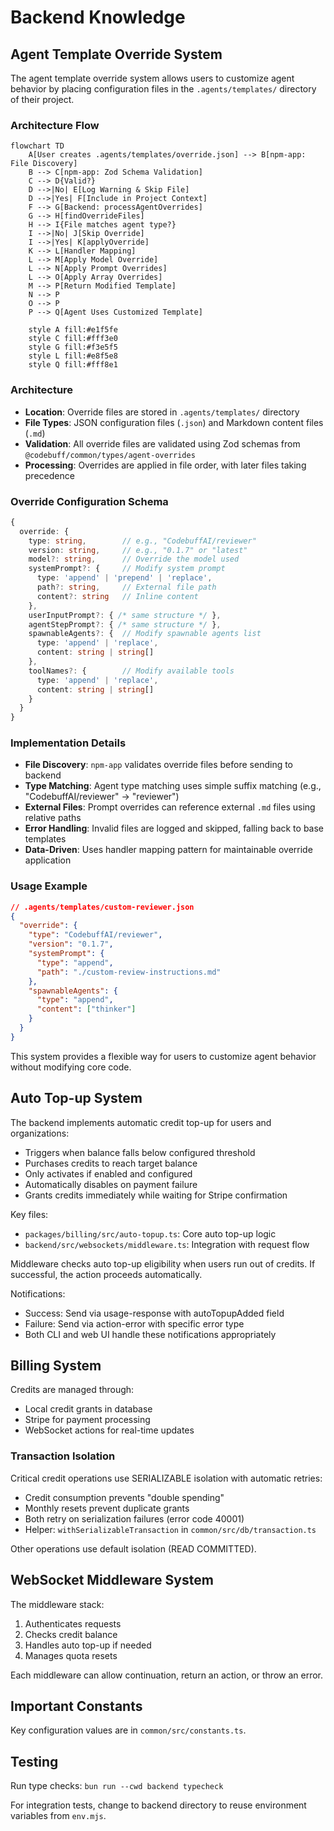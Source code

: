# Backend Knowledge

## Agent Template Override System

The agent template override system allows users to customize agent behavior by placing configuration files in the `.agents/templates/` directory of their project.

### Architecture Flow

```mermaid
flowchart TD
    A[User creates .agents/templates/override.json] --> B[npm-app: File Discovery]
    B --> C[npm-app: Zod Schema Validation]
    C --> D{Valid?}
    D -->|No| E[Log Warning & Skip File]
    D -->|Yes| F[Include in Project Context]
    F --> G[Backend: processAgentOverrides]
    G --> H[findOverrideFiles]
    H --> I{File matches agent type?}
    I -->|No| J[Skip Override]
    I -->|Yes| K[applyOverride]
    K --> L[Handler Mapping]
    L --> M[Apply Model Override]
    L --> N[Apply Prompt Overrides]
    L --> O[Apply Array Overrides]
    M --> P[Return Modified Template]
    N --> P
    O --> P
    P --> Q[Agent Uses Customized Template]
    
    style A fill:#e1f5fe
    style C fill:#fff3e0
    style G fill:#f3e5f5
    style L fill:#e8f5e8
    style Q fill:#fff8e1
```

### Architecture

- **Location**: Override files are stored in `.agents/templates/` directory
- **File Types**: JSON configuration files (`.json`) and Markdown content files (`.md`)
- **Validation**: All override files are validated using Zod schemas from `@codebuff/common/types/agent-overrides`
- **Processing**: Overrides are applied in file order, with later files taking precedence

### Override Configuration Schema

```typescript
{
  override: {
    type: string,        // e.g., "CodebuffAI/reviewer"
    version: string,     // e.g., "0.1.7" or "latest"
    model?: string,      // Override the model used
    systemPrompt?: {     // Modify system prompt
      type: 'append' | 'prepend' | 'replace',
      path?: string,     // External file path
      content?: string   // Inline content
    },
    userInputPrompt?: { /* same structure */ },
    agentStepPrompt?: { /* same structure */ },
    spawnableAgents?: {  // Modify spawnable agents list
      type: 'append' | 'replace',
      content: string | string[]
    },
    toolNames?: {        // Modify available tools
      type: 'append' | 'replace', 
      content: string | string[]
    }
  }
}
```

### Implementation Details

- **File Discovery**: `npm-app` validates override files before sending to backend
- **Type Matching**: Agent type matching uses simple suffix matching (e.g., "CodebuffAI/reviewer" → "reviewer")
- **External Files**: Prompt overrides can reference external `.md` files using relative paths
- **Error Handling**: Invalid files are logged and skipped, falling back to base templates
- **Data-Driven**: Uses handler mapping pattern for maintainable override application

### Usage Example

```json
// .agents/templates/custom-reviewer.json
{
  "override": {
    "type": "CodebuffAI/reviewer",
    "version": "0.1.7",
    "systemPrompt": {
      "type": "append",
      "path": "./custom-review-instructions.md"
    },
    "spawnableAgents": {
      "type": "append",
      "content": ["thinker"]
    }
  }
}
```

This system provides a flexible way for users to customize agent behavior without modifying core code.

## Auto Top-up System

The backend implements automatic credit top-up for users and organizations:
- Triggers when balance falls below configured threshold
- Purchases credits to reach target balance
- Only activates if enabled and configured
- Automatically disables on payment failure
- Grants credits immediately while waiting for Stripe confirmation

Key files:
- `packages/billing/src/auto-topup.ts`: Core auto top-up logic
- `backend/src/websockets/middleware.ts`: Integration with request flow

Middleware checks auto top-up eligibility when users run out of credits. If successful, the action proceeds automatically.

Notifications:
- Success: Send via usage-response with autoTopupAdded field
- Failure: Send via action-error with specific error type
- Both CLI and web UI handle these notifications appropriately

## Billing System

Credits are managed through:
- Local credit grants in database
- Stripe for payment processing
- WebSocket actions for real-time updates

### Transaction Isolation

Critical credit operations use SERIALIZABLE isolation with automatic retries:
- Credit consumption prevents "double spending"
- Monthly resets prevent duplicate grants
- Both retry on serialization failures (error code 40001)
- Helper: `withSerializableTransaction` in `common/src/db/transaction.ts`

Other operations use default isolation (READ COMMITTED).

## WebSocket Middleware System

The middleware stack:
1. Authenticates requests
2. Checks credit balance
3. Handles auto top-up if needed
4. Manages quota resets

Each middleware can allow continuation, return an action, or throw an error.

## Important Constants

Key configuration values are in `common/src/constants.ts`.

## Testing

Run type checks: `bun run --cwd backend typecheck`

For integration tests, change to backend directory to reuse environment variables from `env.mjs`.
